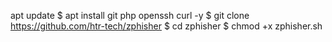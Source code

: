apt update
$ apt install git php openssh curl -y
$ git clone https://github.com/htr-tech/zphisher 
$ cd zphisher
$ chmod +x zphisher.sh
